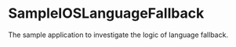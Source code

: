 SampleIOSLanguageFallback
===

The sample application to investigate the logic of language fallback.
